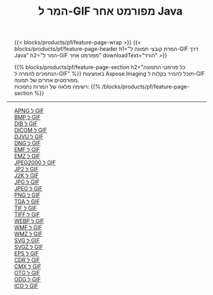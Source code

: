 ﻿---
title: המר ל-GIF מפורמט אחר Java 
weight: 3920
url: /he/java/conversion/to/gif 
lang: he
langdirlevel: 2
locales: zh-hans,ja,it,ru,de,es,fr,nl,id,lt,pl,pt,vi,tr,ko,zh-hant,ar,hi,th,sv,cs,uk,he
description: באמצעות Aspose.Imaging תוכל להמיר בקלות ל-GIF מפורמט אחר
---

{{< blocks/products/pf/feature-page-wrap >}}
{{< blocks/products/pf/feature-page-header h1="המרת קובצי תמונה ל-GIF דרך Java" h2="המר ל-GIF מפורמט אחר" downloadText="הורד" >}}


{{% blocks/products/pf/feature-page-section  h2="כל פורמטי התמונה הנתמכים להמרה ל-GIF" %}}
באמצעות Aspose.Imaging תוכל להמיר בקלות ל-GIF מפורמטים אחרים של תמונה.
<br/>
רשימה מלאה של המרות נתמכות:
{{% /blocks/products/pf/feature-page-section %}}
<div class="container-fluid productfamilypage bg-gray">
    <div class="convertypes bg-gray agp-content section">
        <div class="container">
		<hr style="margin-left:-20px;"/>
		<div class="row other-converters">
		    <div class='col-md-2 other-converter remove-lp remove-rp'><a href="/imaging/he/java/conversion/apng-to-gif" >APNG ל GIF</a></div>
<div class='col-md-2 other-converter remove-lp remove-rp'><a href="/imaging/he/java/conversion/bmp-to-gif" >BMP ל GIF</a></div>
<div class='col-md-2 other-converter remove-lp remove-rp'><a href="/imaging/he/java/conversion/dib-to-gif" >DIB ל GIF</a></div>
<div class='col-md-2 other-converter remove-lp remove-rp'><a href="/imaging/he/java/conversion/dicom-to-gif" >DICOM ל GIF</a></div>
<div class='col-md-2 other-converter remove-lp remove-rp'><a href="/imaging/he/java/conversion/djvu-to-gif" >DJVU ל GIF</a></div>
<div class='col-md-2 other-converter remove-lp remove-rp'><a href="/imaging/he/java/conversion/dng-to-gif" >DNG ל GIF</a></div>
<div class='col-md-2 other-converter remove-lp remove-rp'><a href="/imaging/he/java/conversion/emf-to-gif" >EMF ל GIF</a></div>
<div class='col-md-2 other-converter remove-lp remove-rp'><a href="/imaging/he/java/conversion/emz-to-gif" >EMZ ל GIF</a></div>
<div class='col-md-2 other-converter remove-lp remove-rp'><a href="/imaging/he/java/conversion/jpeg2000-to-gif" >JPEG2000 ל GIF</a></div>
<div class='col-md-2 other-converter remove-lp remove-rp'><a href="/imaging/he/java/conversion/jp2-to-gif" >JP2 ל GIF</a></div>
<div class='col-md-2 other-converter remove-lp remove-rp'><a href="/imaging/he/java/conversion/j2k-to-gif" >J2K ל GIF</a></div>
<div class='col-md-2 other-converter remove-lp remove-rp'><a href="/imaging/he/java/conversion/jpg-to-gif" >JPG ל GIF</a></div>
<div class='col-md-2 other-converter remove-lp remove-rp'><a href="/imaging/he/java/conversion/jpeg-to-gif" >JPEG ל GIF</a></div>
<div class='col-md-2 other-converter remove-lp remove-rp'><a href="/imaging/he/java/conversion/png-to-gif" >PNG ל GIF</a></div>
<div class='col-md-2 other-converter remove-lp remove-rp'><a href="/imaging/he/java/conversion/tga-to-gif" >TGA ל GIF</a></div>
<div class='col-md-2 other-converter remove-lp remove-rp'><a href="/imaging/he/java/conversion/tif-to-gif" >TIF ל GIF</a></div>
<div class='col-md-2 other-converter remove-lp remove-rp'><a href="/imaging/he/java/conversion/tiff-to-gif" >TIFF ל GIF</a></div>
<div class='col-md-2 other-converter remove-lp remove-rp'><a href="/imaging/he/java/conversion/webp-to-gif" >WEBP ל GIF</a></div>
<div class='col-md-2 other-converter remove-lp remove-rp'><a href="/imaging/he/java/conversion/wmf-to-gif" >WMF ל GIF</a></div>
<div class='col-md-2 other-converter remove-lp remove-rp'><a href="/imaging/he/java/conversion/wmz-to-gif" >WMZ ל GIF</a></div>
<div class='col-md-2 other-converter remove-lp remove-rp'><a href="/imaging/he/java/conversion/svg-to-gif" >SVG ל GIF</a></div>
<div class='col-md-2 other-converter remove-lp remove-rp'><a href="/imaging/he/java/conversion/svgz-to-gif" >SVGZ ל GIF</a></div>
<div class='col-md-2 other-converter remove-lp remove-rp'><a href="/imaging/he/java/conversion/eps-to-gif" >EPS ל GIF</a></div>
<div class='col-md-2 other-converter remove-lp remove-rp'><a href="/imaging/he/java/conversion/cdr-to-gif" >CDR ל GIF</a></div>
<div class='col-md-2 other-converter remove-lp remove-rp'><a href="/imaging/he/java/conversion/cmx-to-gif" >CMX ל GIF</a></div>
<div class='col-md-2 other-converter remove-lp remove-rp'><a href="/imaging/he/java/conversion/otg-to-gif" >OTG ל GIF</a></div>
<div class='col-md-2 other-converter remove-lp remove-rp'><a href="/imaging/he/java/conversion/odg-to-gif" >ODG ל GIF</a></div>
<div class='col-md-2 other-converter remove-lp remove-rp'><a href="/imaging/he/java/conversion/ico-to-gif" >ICO ל GIF</a></div>
                </div>
        </div>
    </div>
</div>
<br/>

